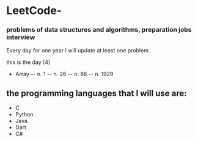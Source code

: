 # LeetCode-
### problems of data structures and algorithms, preparation jobs interview
Every day for one year I will update at least one problem.

this is the day (4)

- Array
-- n. 1
-- n. 26
-- n. 66
-- n. 1929
   



## the programming languages that I will use are:

- C
- Python
- Java
- Dart
- C#
  


